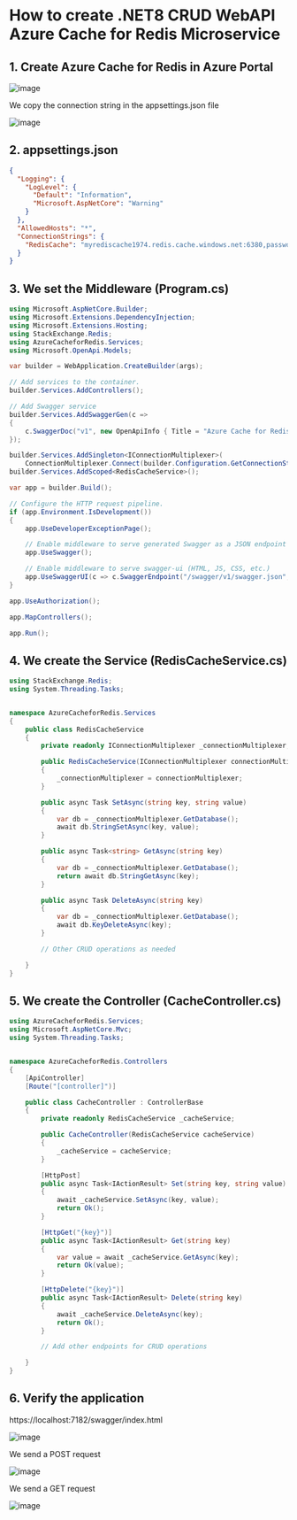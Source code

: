 # How to create .NET8 CRUD WebAPI Azure Cache for Redis Microservice

## 1. Create Azure Cache for Redis in Azure Portal



![image](https://github.com/luiscoco/MicroServices_dotNET8_CRUD_WebAPI-Azure-Cache-for-Redis/assets/32194879/efe6002b-825d-4132-a05a-baf93c11acdd)

We copy the connection string in the appsettings.json file

![image](https://github.com/luiscoco/MicroServices_dotNET8_CRUD_WebAPI-Azure-Cache-for-Redis/assets/32194879/a6633def-517f-41b5-abba-6abe3ac6fa80)

## 2. appsettings.json

```json
{
  "Logging": {
    "LogLevel": {
      "Default": "Information",
      "Microsoft.AspNetCore": "Warning"
    }
  },
  "AllowedHosts": "*",
  "ConnectionStrings": {
    "RedisCache": "myrediscache1974.redis.cache.windows.net:6380,password=vFuzCF5i81hLvJmmvCPTBnaoN17HMYJCyAzCaHzbkb0=,ssl=True,abortConnect=False"
  }
}
```

## 3. We set the Middleware (Program.cs)

```csharp
using Microsoft.AspNetCore.Builder;
using Microsoft.Extensions.DependencyInjection;
using Microsoft.Extensions.Hosting;
using StackExchange.Redis;
using AzureCacheforRedis.Services;
using Microsoft.OpenApi.Models;

var builder = WebApplication.CreateBuilder(args);

// Add services to the container.
builder.Services.AddControllers();

// Add Swagger service
builder.Services.AddSwaggerGen(c =>
{
    c.SwaggerDoc("v1", new OpenApiInfo { Title = "Azure Cache for Redis API", Version = "v1" });
});

builder.Services.AddSingleton<IConnectionMultiplexer>(
    ConnectionMultiplexer.Connect(builder.Configuration.GetConnectionString("RedisCache")));
builder.Services.AddScoped<RedisCacheService>();

var app = builder.Build();

// Configure the HTTP request pipeline.
if (app.Environment.IsDevelopment())
{
    app.UseDeveloperExceptionPage();

    // Enable middleware to serve generated Swagger as a JSON endpoint
    app.UseSwagger();

    // Enable middleware to serve swagger-ui (HTML, JS, CSS, etc.)
    app.UseSwaggerUI(c => c.SwaggerEndpoint("/swagger/v1/swagger.json", "Azure Cache for Redis API V1"));
}

app.UseAuthorization();

app.MapControllers();

app.Run();
```

## 4. We create the Service (RedisCacheService.cs)

```csharp
using StackExchange.Redis;
using System.Threading.Tasks;


namespace AzureCacheforRedis.Services
{
    public class RedisCacheService
    {
        private readonly IConnectionMultiplexer _connectionMultiplexer;

        public RedisCacheService(IConnectionMultiplexer connectionMultiplexer)
        {
            _connectionMultiplexer = connectionMultiplexer;
        }

        public async Task SetAsync(string key, string value)
        {
            var db = _connectionMultiplexer.GetDatabase();
            await db.StringSetAsync(key, value);
        }

        public async Task<string> GetAsync(string key)
        {
            var db = _connectionMultiplexer.GetDatabase();
            return await db.StringGetAsync(key);
        }

        public async Task DeleteAsync(string key)
        {
            var db = _connectionMultiplexer.GetDatabase();
            await db.KeyDeleteAsync(key);
        }

        // Other CRUD operations as needed

    }
}
```

## 5. We create the Controller (CacheController.cs)

```csharp
using AzureCacheforRedis.Services;
using Microsoft.AspNetCore.Mvc;
using System.Threading.Tasks;


namespace AzureCacheforRedis.Controllers
{
    [ApiController]
    [Route("[controller]")]

    public class CacheController : ControllerBase
    {
        private readonly RedisCacheService _cacheService;

        public CacheController(RedisCacheService cacheService)
        {
            _cacheService = cacheService;
        }

        [HttpPost]
        public async Task<IActionResult> Set(string key, string value)
        {
            await _cacheService.SetAsync(key, value);
            return Ok();
        }

        [HttpGet("{key}")]
        public async Task<IActionResult> Get(string key)
        {
            var value = await _cacheService.GetAsync(key);
            return Ok(value);
        }

        [HttpDelete("{key}")]
        public async Task<IActionResult> Delete(string key)
        {
            await _cacheService.DeleteAsync(key);
            return Ok();
        }

        // Add other endpoints for CRUD operations

    }
}
```

## 6. Verify the application

https://localhost:7182/swagger/index.html

![image](https://github.com/luiscoco/MicroServices_dotNET8_CRUD_WebAPI-Azure-Cache-for-Redis/assets/32194879/e4908e38-a9c8-4414-9ce5-b73c99dbb9f5)

We send a POST request

![image](https://github.com/luiscoco/MicroServices_dotNET8_CRUD_WebAPI-Azure-Cache-for-Redis/assets/32194879/d3fd3fbc-7faa-43fb-b8a5-2d7c26c8c234)

We send a GET request

![image](https://github.com/luiscoco/MicroServices_dotNET8_CRUD_WebAPI-Azure-Cache-for-Redis/assets/32194879/3e603593-77a1-4389-9e5b-da7c06dbc27d)






